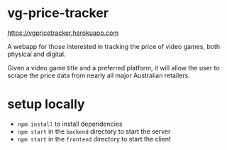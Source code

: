 # vg-price-tracker

https://vgpricetracker.herokuapp.com

A webapp for those interested in tracking the price of video games, both physical and digital. 

Given a video game title and a preferred platform, it will allow the user to scrape the price data from nearly all major Australian retailers. 

# setup locally
- `npm install` to install dependencies
- `npm start` in the `backend` directory to start the server
- `npm start` in the `frontend` directory to start the client

